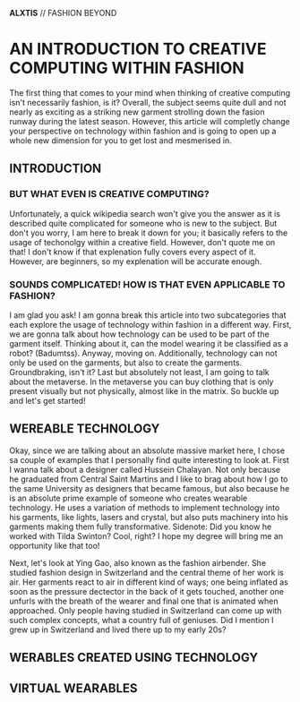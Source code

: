 **ALXTIS** // FASHION BEYOND
# AN INTRODUCTION TO CREATIVE COMPUTING WITHIN FASHION
The first thing that comes to your mind when thinking of creative computing isn't necessarily fashion, is it? Overall, the subject seems quite dull and not nearly as exciting as a striking new garment strolling down the fasion runway during the latest season. However, this article will completly change your perspective on technology within fashion and is going to open up a whole new dimension for you to get lost and mesmerised in.

## INTRODUCTION
### BUT WHAT EVEN IS CREATIVE COMPUTING?
Unfortunately, a quick wikipedia search won't give you the answer as it is described quite complicated for someone who is new to the subject. But don't you worry, I am here to break it down for you; it basically refers to the usage of techonolgy within a creative field. However, don't quote me on that! I don't know if that explenation fully covers every aspect of it. However, are beginners, so my explenation will be accurate enough.

### SOUNDS COMPLICATED! HOW IS THAT EVEN APPLICABLE TO FASHION?
I am glad you ask! I am gonna break this article into two subcategories that each explore the usage of technology within fashion in a different way. First, we are gonna talk about how technology can be used to be part of the garment itself. Thinking about it, can the model wearing it be classified as a robot? (Badumtss). Anyway, moving on. Additionally, technology can not only be used on the garments, but also to create the garments. Groundbraking, isn't it? Last but absolutely not least, I am going to talk about the metaverse. In the metaverse you can buy clothing that is only present visually but not physically, almost like in the matrix. 
So buckle up and let's get started!

## WEREABLE TECHNOLOGY
Okay, since we are talking about an absolute massive market here, I chose sa couple of examples that I personally find quite interesting to look at. First I wanna talk about a designer called Hussein Chalayan. Not only because he graduated from Central Saint Martins and I like to brag about how I go to the same University as designers that became famous, but also because he is an absolute prime example of someone who creates wearable technology. He uses a variation of methods to implement technology into his garments, like lights, lasers and crystal, but also puts machinery into his garments making them fully transformative. Sidenote: Did you know he worked with Tilda Swinton? Cool, right? I hope my degree will bring me an opportunity like that too! 

Next, let's look at Ying Gao, also known as the fashion airbender. She studied fashion design in Switzerland and the central theme of her work is air. Her garments react to air in different kind of ways; one being inflated as soon as the pressure dectector in the back of it gets touched, another one unfurls with the breath of the wearer and final one that is animated when approached. Only people having studied in Switzerland can come up with such complex concepts, what a country full of geniuses. Did I mention I grew up in Switzerland and lived there up to my early 20s?

## WERABLES CREATED USING TECHNOLOGY

## VIRTUAL WEARABLES
